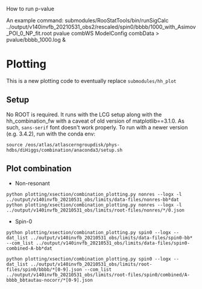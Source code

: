 How to run p-value

An example command:
submodules/RooStatTools/bin/runSigCalc ../output/v140invfb_20210531_obs2/rescaled/spin0/bbbb/1000_with_Asimov_POI_0_NP_fit.root  pvalue combWS ModelConfig combData > pvalue/bbbb_1000.log &


# Plotting
This is a new plotting code to eventually replace `submodules/hh_plot`

## Setup
No ROOT is required.
It runs with the LCG setup along with the hh_combination_fw with a caveat of old version of matplotlib==3.1.0.
As such, `sans-serif` font doesn't work properly.
To run with a newer version (e.g. 3.4.2), run with the conda env:
```
source /eos/atlas/atlascerngroupdisk/phys-hdbs/diHiggs/combination/anaconda3/setup.sh
```

## Plot combination
- Non-resonant
```
python plotting/xsection/combination_plotting.py nonres --logx -l ../output/v140invfb_20210531_obs/limits/data-files/nonres-bb*dat
python plotting/xsection/combination_plotting.py nonres --logx -l ../output/v140invfb_20210531_obs/limits/root-files/nonres/*/0.json
```

- Spin-0
```
python plotting/xsection/combination_plotting.py spin0 --logx --dat_list ../output/v140invfb_20210531_obs/limits/data-files/spin0-bb* --com_list ../output/v140invfb_20210531_obs/limits/data-files/spin0-combined-A-bb*dat

python plotting/xsection/combination_plotting.py spin0 --logx --dat_list ../output/v140invfb_20210531_obs/limits/root-files/spin0/bbbb/*[0-9].json --com_list ../output/v140invfb_20210531_obs/limits/root-files/spin0/combined/A-bbbb_bbtautau-nocorr/*[0-9].json
```

